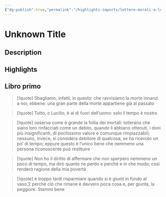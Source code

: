 ```yaml
---
{"dg-publish":true,"permalink":"/highlights-imports/lettere-morali-a-lucilio/","title":"Unknown Title"}
---
```



# Unknown Title

## Description

## Highlights

## Libro primo







> [!quote]
> Sbagliamo, infatti, in questo: che ravvisiamo la morte innanzi a noi; ebbene: una gran parte della morte appartiene già al passato
> 











> [!quote]
> Tutto, o Lucilio, è al di fuori dell’uomo: solo il tempo è nostro
> 











> [!quote]
> osserva come è grande la follia dei mortali: tollerano che siano loro rinfacciati come un debito, quando li abbiano ottenuti, i doni più insignificanti, di pochissimo valore e comunque rimpiazzabili; nessuno, invece, si considera debitore di qualcosa, se ha ricevuto un po’ di tempo; eppure questo è l’unico bene che nemmeno una persona riconoscente può restituire
> 











> [!quote]
> Non ho il diritto di affermare che non sperpero nemmeno un poco di tempo, ma dirò quanto ne perdo e perché e in che modo; così renderò ragione della mia povertà
> 











> [!quote]
> è troppo tardi risparmiare quando si è giunti in fondo al vaso,2 perché ciò che rimane è davvero poca cosa e, per giunta, la peggiore. Stammi bene
> 




